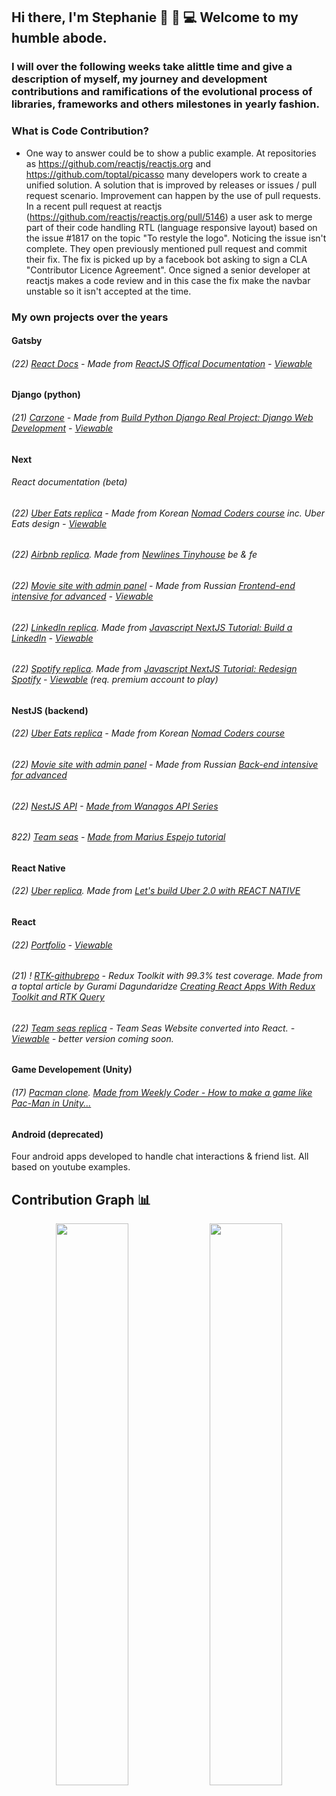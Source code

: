 ## Hi there,  I'm Stephanie 👋 👩 💻 Welcome to my humble abode. 
### I will over the following weeks take alittle time and give a description of myself, my journey and development contributions and ramifications of the evolutional process of libraries, frameworks and others milestones in yearly fashion.

### What is Code Contribution? 
- One way to answer could be to show a public example. At repositories as <https://github.com/reactjs/reactjs.org> and <https://github.com/toptal/picasso> many developers work to create a unified solution. A solution that is improved by releases or issues / pull request scenario. Improvement can happen by the use of pull requests. In a recent pull request at reactjs (https://github.com/reactjs/reactjs.org/pull/5146) a user ask to merge part of their code handling RTL (language responsive layout) based on the issue #1817 on the topic "To restyle the logo". Noticing the issue isn't complete. They open previously mentioned pull request and commit their fix. The fix is picked up by a facebook bot asking to sign a CLA "Contributor Licence Agreement". Once signed a senior developer at reactjs makes a code review and in this case the fix make the navbar unstable so it isn't accepted at the time.

### My own projects over the years

#### Gatsby
###### (22) [React Docs](https://github.com/stephyswe/gatsby-learn-reactjs) - Made from [ReactJS Offical Documentation](https://github.com/reactjs/reactjs.org) - [Viewable](https://gatsbylearnreactjsmain.gatsbyjs.io/)

#### Django (python)
###### (21) [Carzone](https://github.com/stephyswe/carzone) - Made from [Build Python Django Real Project: Django Web Development](https://www.udemy.com/course/python-django-real-project-for-freshers-freelancers) - [Viewable](https://glacial-retreat-43749.herokuapp.com/)

#### Next 
###### React documentation (beta)
###### (22) [Uber Eats replica](https://github.com/stephyswe/nuber-fe-next) - Made from Korean [Nomad Coders course](https://nomadcoders.co/nuber-eats) inc. Uber Eats design - [Viewable](nuber-fe-next.vercel.app)
###### (22) [Airbnb replica](https://github.com/stephyswe/airbnb-clone).  Made from [Newlines Tinyhouse](https://www.newline.co/tinyhouse) be & fe
###### (22) [Movie site with admin panel](https://github.com/stephyswe/next-movie-app) - Made from Russian [Frontend-end intensive for advanced](https://htmllessons.ru/int/show/5) - [Viewable](http://next-movie-app-mu.vercel.app/)
###### (22) [LinkedIn replica](https://github.com/stephyswe/next-linkedin-clone). Made from [Javascript NextJS Tutorial: Build a LinkedIn](https://www.youtube.com/watch?v=JGhuAJKGRN0) - [Viewable](https://next-linkedin-clone-chi.vercel.app/)
###### (22) [Spotify replica](https://github.com/stephyswe/next-spotify-clone). Made from [Javascript NextJS Tutorial: Redesign Spotify](https://www.youtube.com/watch?v=5qwpAn8bqCg) - [Viewable](https://next-spotify-clone-mocha.vercel.app/) (req. premium account to play)

#### NestJS (backend)
###### (22) [Uber Eats replica](https://github.com/stephyswe/nuber-fe-next) - Made from Korean [Nomad Coders course](https://nomadcoders.co/nuber-eats)
###### (22) [Movie site with admin panel](https://github.com/stephyswe/nestjs-movie-app-be) - Made from Russian [Back-end intensive for advanced](https://htmllessons.ru/int/show/4)
###### (22) [NestJS API](https://github.com/stephyswe/nestjs-indiegames) - [Made from Wanagos API Series](https://wanago.io/courses/api-with-nestjs/)
###### 822) [Team seas](https://github.com/stephyswe/team-seas-nestjs) - [Made from Marius Espejo tutorial](https://www.youtube.com/watch?v=lddaR8Y-gko)

#### React Native
###### (22) [Uber replica](https://github.com/stephyswe/rn-uber-clone). Made from [Let's build Uber 2.0 with REACT NATIVE](https://www.youtube.com/watch?v=bvn_HYpix6s) 

#### React
###### (22) [Portfolio](https://github.com/stephyswe/react-portfolio) - [Viewable](https://react-portfolio-cyan.vercel.app/)
###### (21) ! [RTK-githubrepo](https://github.com/stephyswe/rtk-gihubrepo) - Redux Toolkit with 99.3% test coverage. Made from a toptal article by Gurami Dagundaridze [Creating React Apps With Redux Toolkit and RTK Query](https://www.toptal.com/react/redux-toolkit-and-rtk-query)
###### (22) [Team seas replica](https://github.com/stephyswe/team-seas-fe) - Team Seas Website converted into React. -  [Viewable](http://team-seas-fe.vercel.app/) - better version coming soon.

#### Game Developement (Unity)
###### (17) [Pacman clone](https://github.com/stephyswe/pacman). [Made from Weekly Coder - How to make a game like Pac-Man in Unity...](https://www.youtube.com/watch?v=tjxKxZsofdk&list=PLiRrp7UEG13a4DmYuNWHSoqLqNukEm9ua)

#### Android (deprecated)
Four android apps developed to handle chat interactions & friend list. All based on youtube examples.

## Contribution Graph 📊
<p align="center">
  <img width="48%" src="https://github-readme-stats.vercel.app/api?username=stephyswe&show_icons=true&theme=tokyonight" />
  <img width="48%" src="https://github-readme-streak-stats.herokuapp.com/?user=stephyswe&theme=tokyonight" />
</p>
